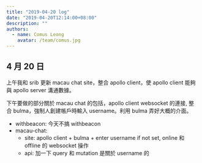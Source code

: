 ```yaml
---
title: "2019-04-20 log"
date: "2019-04-20T12:14:00+08:00"
description: ""
authors:
  - name: Comus Leong
    avatar: /team/comus.jpg
---
```


4 月 20 日
---

上午我和 srib 更新 macau chat site，整合 apollo client，使 apollo client 能夠與 apollo server 溝通數據。

下午要做的部分關於 macau chat 的包括，apollo client websocket 的連接, 整合 bulma，強制人創建帳戶時輸入 username。利用 bulma 弄好大概的介面。

- withbeacon: 今天不搞 withbeacon
- macau-chat:
  - site: apollo client + bulma + enter username if not set, online 和 offline 的 websocket 操作
  - api: 加一下 query 和 mutation 是關於 username 的


